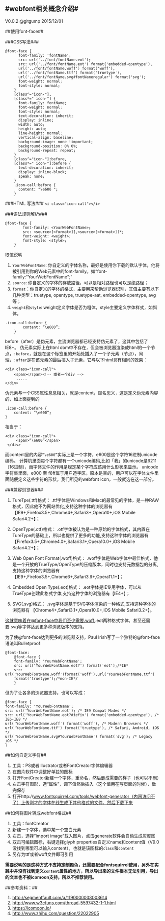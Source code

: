 ﻿#webfont相关概念介绍#
----------

V0.0.2
@gitgump
2015/12/01



##使用font-face##

###CSS写法###
```
@font-face {
      font-family: 'fontName';
      src: url('../font/fontName.eot');
      src: url('../font/fontName.eot') format('embedded-opentype'), 
      url('../font/fontName.woff') format('woff'), 
      url('../font/fontName.ttf') format('truetype'), 
      url('../font/fontName.svg#fontNameregular') format('svg');
      font-weight: normal;
      font-style: normal;
    }
    [class^="icon-"],
    [class*=" icon-"] {
      font-family: fontName;
      font-weight: normal;
      font-style: normal;
      text-decoration: inherit;
      display: inline;
      width: auto;
      height: auto;
      line-height: normal;
      vertical-align: baseline;
      background-image: none !important;
      background-position: 0% 0%;
      background-repeat: repeat;
    }
    [class^="icon-"]:before,
    [class*=" icon-"]:before {
      text-decoration: inherit;
      display: inline-block;
      speak: none;
    }
    .icon-call:before {
      content: "\e600 ";
    }
```


###HTML 写法###
``<i class="icon-call"></i>``


###语法规则解析###
```
@font-face {
        font-family: <YourWebFontName>;
        src: <source>[<format>][,<source>[<format>]]*;
        font-weight: <weight>;
        font-style: <style>;
    }
```
取值说明
1. `YourWebFontName`: 你自定义的字体名称，最好是使用你下载的默认字体，他将被引用到你的Web元素中的font-family。如“font-family:"YourWebFontName";”
2. `source`: 你自定义的字体的存放路径，可以是相对路径也可以是绝路径；
3. `format`：你自定义的字体的格式，主要用来帮助浏览器识别，其值主要有以下几种类型：truetype, opentype, truetype-aat, embedded-opentype, avg等；
4. `weight`和`style`: weight定义字体是否为粗体，style主要定义字体样式，如斜体。


```
.icon-call:before {
    	content: “\e600”;
    }
```
before（after）是伪元素，主流浏览器都已经支持伪元素了，这其中包括了IE8+。
伪元素实际上在html dom中不存在，但会被浏览器渲染成html的一个节点，`:before`，就是在这个标签里的开始处插入了一个子元素（节点），同理，`:after`是在该元素的最后插入子元素，它与以下html具有相同的效果：
```
<div class="icon-call">
    <span></span><!-- 或者一个div -->
     .....
</div>
```
伪元素与一个CSS属性息息相关，就是content，顾名思义，这是定义伪元素内容的，如上面提到的
```
.icon-call:before {
	content: “\e600”;
}
```
相当于：
```
<div class="icon-call">
     <span>”\e600”</span>
 </div>
```
而content里的内容``“\e600”``实际上是一个字符，e600是这个字符16进制unicode编码。
计算机里面每个字符都有一个unicode编码,比如「我」的unicode是6211（16进制），而字体文件的作用是规定某个字符应该用什么形状来显示。
unicode字符集里面，e000 至 f8ff属于用户造字区。原本是空的，用户可以在字体文件里面随便定义这些字符的形状。我们所见的webfont icon，一般就选在这一部分。


###兼容浏览器###
1. TureTpe(.ttf)格式：
.ttf字体是Windows和Mac的最常见的字体，是一种RAW格式，因此他不为网站优化,支持这种字体的浏览器有【IE9+,Firefox3.5+,Chrome4+,Safari3+,Opera10+,iOS Mobile Safari4.2+】；

2. OpenType(.otf)格式：
.otf字体被认为是一种原始的字体格式，其内置在TureType的基础上，所以也提供了更多的功能,支持这种字体的浏览器有【Firefox3.5+,Chrome4.0+,Safari3.1+,Opera10.0+,iOS Mobile Safari4.2+】；

3. Web Open Font Format(.woff)格式：
.woff字体是Web字体中最佳格式，他是一个开放的TrueType/OpenType的压缩版本，同时也支持元数据包的分离,支持这种字体的浏览器有
【IE9+,Firefox3.5+,Chrome6+,Safari3.6+,Opera11.1+】；

4. Embedded Open Type(.eot)格式：
.eot字体是IE专用字体，可以从TrueType创建此格式字体,支持这种字体的浏览器有【IE4+】；

5. SVG(.svg)格式：
.svg字体是基于SVG字体渲染的一种格式,支持这种字体的浏览器有
【Chrome4+,Safari3.1+,Opera10.0+,iOS Mobile Safari3.2+】。

这就意味着在@font-face中我们至少需要.woff,.eot两种格式字体，甚至还需要.svg等字体达到更多种浏览版本的支持。

为了使@font-face达到更多的浏览器支持，Paul Irish写了一个独特的@font-face语法叫Bulletproof
```
@font-face:
    @font-face {
    font-family: 'YourWebFontName'; 
    src: url('YourWebFontName.eot?') format('eot');/*IE*
    src: url('YourWebFontName.woff')format('woff'),url('YourWebFontName.ttf') 
    format('truetype');/*non-IE*/   
    }
```
但为了让各多的浏览器支持，也可以写成：
```
@font-face {
font-family: 'YourWebFontName';
src: url('YourWebFontName.eot'); /* IE9 Compat Modes */
src: url('YourWebFontName.eot?#iefix') format('embedded-opentype'), /* IE6-IE8 */
url('YourWebFontName.woff') format('woff'), /* Modern Browsers */
url('YourWebFontName.ttf') format('truetype'), /* Safari, Android, iOS */
url('YourWebFontName.svg#YourWebFontName') format('svg'); /* Legacy iOS */   
}
```



##如何自定义字符##
1. 工具：PS或者Illustrator或者FontCreator字体编辑器
2. 在图片软件中调整好单独的图标
3. 打开FontCreator新建一个字体，重命名，然后删成需要的样子（也可以不删）
4. 右击字符图形，选“属性”，调下值然后插入（这个值用在写页面的时候），做完保存
5. 打开http://www.fontsquirrel.com/tools/webfont-generator（内网访问不了）上传刚才的字体在线生成下其他格式的文件，然后下载下来



##如何将图片转成webfont格式##
1. 工具：fontCreator
2. 新建一个字体，选中某一个空白元素
3. 右击，选择“import image”载入图片，点击generate软件会自动生成灰度图
4. 双击可编辑图标，右键选择glyph properties自定义name和content值（V9.0没找到哪里可以输入content），也就是该图标的`class`和`content`
5. 另存为ttf或者woff文件即可引用

**需要说明的是这种方式不支持定制颜色，还需要配合fontsquirrel使用，另外在实践中并没有找到定义`content`属性的地方，所以导出来的文件根本无法引用，导出的文本也不被icomoon支持，所以不推荐使用。**



##参考资料：##
1. http://segmentfault.com/a/1190000003003614
2. http://www.w3cfuns.com/thread-5597432-1-1.html
3. https://icomoon.io/
4. http://www.zhihu.com/question/22022905



